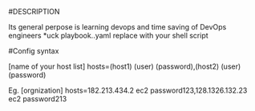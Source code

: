 #DESCRIPTION

Its general perpose is learning devops and time saving of DevOps engineers
*uck playbook..yaml replace with your shell script

#Config syntax

[name of your host list]
hosts=(host1) (user) (password),(host2) (user) (password)

Eg. 
[orgnization]
hosts=182.213.434.2 ec2 password123,128.1326.132.23 ec2 password213

